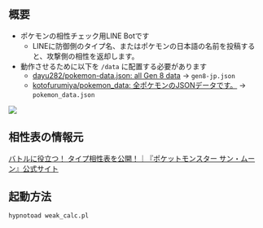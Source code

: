 ## 概要

* ポケモンの相性チェック用LINE Botです
  - LINEに防御側のタイプ名、またはポケモンの日本語の名前を投稿すると、攻撃側の相性を返却します。
* 動作させるために以下を `/data` に配置する必要があります
  - [dayu282/pokemon\-data\.json: all Gen 8 data](https://github.com/dayu282/pokemon-data.json) -> `gen8-jp.json`
  - [kotofurumiya/pokemon\_data: 全ポケモンのJSONデータです。](https://github.com/kotofurumiya/pokemon_data) -> `pokemon_data.json`

![](./screen.png)

## 相性表の情報元

[バトルに役立つ！ タイプ相性表を公開！｜『ポケットモンスター サン・ムーン』公式サイト](https://www.pokemon.co.jp/ex/sun_moon/fight/161215_01.html)

## 起動方法
`hypnotoad weak_calc.pl`
